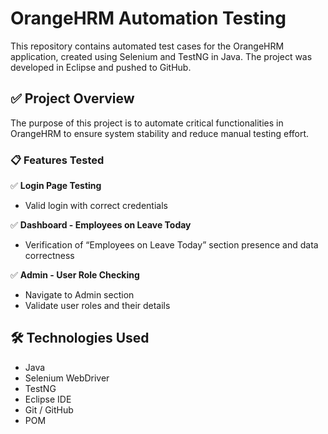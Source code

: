 # OrangeHRM Automation Testing

This repository contains automated test cases for the OrangeHRM application, created using Selenium and TestNG in Java. The project was developed in Eclipse and pushed to GitHub.

## ✅ Project Overview

The purpose of this project is to automate critical functionalities in OrangeHRM to ensure system stability and reduce manual testing effort.

### 📋 Features Tested

✅ **Login Page Testing**  
- Valid login with correct credentials  

✅ **Dashboard - Employees on Leave Today**  
- Verification of “Employees on Leave Today” section presence and data correctness

✅ **Admin - User Role Checking**  
- Navigate to Admin section
- Validate user roles and their details

## 🛠️ Technologies Used

- Java
- Selenium WebDriver
- TestNG
- Eclipse IDE
- Git / GitHub
- POM
